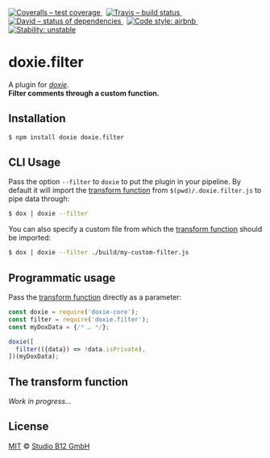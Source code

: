 [![Coveralls – test coverage
](https://img.shields.io/coveralls/studio-b12/doxie.filter.svg?style=flat-square)
](https://coveralls.io/r/studio-b12/doxie.filter)
 [![Travis – build status
](https://img.shields.io/travis/studio-b12/doxie.filter/master.svg?style=flat-square)
](https://travis-ci.org/studio-b12/doxie.filter)
 [![David – status of dependencies
](https://img.shields.io/david/studio-b12/doxie.filter.svg?style=flat-square)
](https://david-dm.org/studio-b12/doxie.filter)
 [![Code style: airbnb
](https://img.shields.io/badge/code%20style-airbnb-blue.svg?style=flat-square)
](https://github.com/airbnb/javascript)
 [![Stability: unstable
](https://img.shields.io/badge/stability-unstable-yellowgreen.svg?style=flat-square)
](https://nodejs.org/api/documentation.html#documentation_stability_index)




doxie.filter
============

A plugin for [*doxie*][].  
**Filter comments through a custom function.**

[*doxie*]:  https://github.com/studio-b12/doxie




Installation
------------

```sh
$ npm install doxie doxie.filter
```




CLI Usage
---------

Pass the option `--filter` to `doxie` to put the plugin in your pipeline. By default it will import the [transform function][] from `$(pwd)/.doxie.filter.js` to pipe data through:

```sh
$ dox | doxie --filter
```

You can also specify a custom file from which the [transform function][] should be imported:

```sh
$ dox | doxie --filter ./build/my-custom-filter.js
```




Programmatic usage
------------------

Pass the [transform function][] directly as a parameter:

```js
const doxie = require('doxie-core');
const filter = require('doxie.filter');
const myDoxData = {/* … */};

doxie([
  filter(({data}) => !data.isPrivate),
])(myDoxData);
```




[transform function]:  #transform-function

<a                                                  id="transform-function"></a>
The transform function
----------------------

*Work in progress…*




License
-------

[MIT][] © [Studio B12 GmbH][]

[MIT]: ./License.md
[Studio B12 GmbH]: http://studio-b12.de
